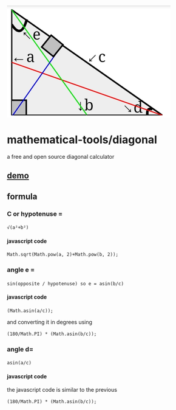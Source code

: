 ![Image of diagonal](Screenshot_2021-03-30-21-39-30-070.jpeg)
# mathematical-tools/diagonal 
a free and open source diagonal calculator 
## [demo](https://anubhavsingh0708.github.io/mathematical-tools/diagonal/)
## formula
### C or hypotenuse =
`√(a²+b²)`
#### javascript code 
```
Math.sqrt(Math.pow(a, 2)+Math.pow(b, 2));
```
### angle e =
 `sin(opposite / hypotenuse) so e = asin(b/c)` 
 #### javascript code
 ```
(Math.asin(a/c));
```
and converting it in degrees using 
```
(180/Math.PI) * (Math.asin(b/c)); 
```
### angle d=
`asin(a/c)`
#### javascript code 
the javascript code is similar to the previous 
```
(180/Math.PI) * (Math.asin(b/c)); 
```
